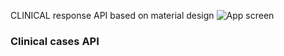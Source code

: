 
CLINICAL response API based on material design
![App screen](https://ibb.co/gy9SEF "Clinical API")
<h3>Clinical cases API</h3>
